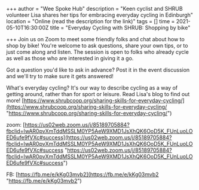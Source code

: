 +++
author = "Wee Spoke Hub"
description = "Keen cyclist and SHRUB volunteer Lisa shares her tips for embracing everyday cycling in Edinburgh"
location = "Online (read the description for the link)"
tags = []
time = 2021-05-10T16:30:00Z
title = "Everyday Cycling with SHRUB: Shopping by bike"

+++
Join us on Zoom to meet some friendly folks and chat about how to shop by bike! You're welcome to ask questions, share your own tips, or to just come along and listen. The session is open to folks who already cycle as well as those who are interested in giving it a go. 

Got a question you'd like to ask in advance? Post it in the event discussion and we'll try to make sure it gets answered!

What's everyday cycling? It's our way to describe cycling as a way of getting around, rather than for sport or leisure. Read Lisa's blog to find out more! [https://www.shrubcoop.org/sharing-skills-for-everyday-cycling/](https://www.shrubcoop.org/sharing-skills-for-everyday-cycling/ "https://www.shrubcoop.org/sharing-skills-for-everyday-cycling/")

zoom: [https://us02web.zoom.us/j/85189705884?fbclid=IwAR0pvXmTddMSSLM0YP5AeW9XMD1JsXhQK6OoD5K_FUnLuoLOED6ufe9fVXc#success](https://us02web.zoom.us/j/85189705884?fbclid=IwAR0pvXmTddMSSLM0YP5AeW9XMD1JsXhQK6OoD5K_FUnLuoLOED6ufe9fVXc#success "https://us02web.zoom.us/j/85189705884?fbclid=IwAR0pvXmTddMSSLM0YP5AeW9XMD1JsXhQK6OoD5K_FUnLuoLOED6ufe9fVXc#success")

FB: [https://fb.me/e/kKg03mvb2](https://fb.me/e/kKg03mvb2 "https://fb.me/e/kKg03mvb2")